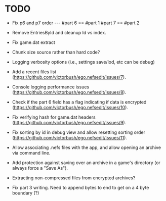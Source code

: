 # TODO
- Fix p6 and p7 order --- 
#part 6 == #part 1
#part 7 == #part 2

- Remove EntriesById and cleanup Id vs index.
- Fix game.dat extract
- Chunk size source rather than hard code?
- Logging verbosity options (i.e., settings save/lod, etc can be debug)

- Add a recent files list (https://github.com/victorbush/ego.nefsedit/issues/7).
- Console logging performance issues (https://github.com/victorbush/ego.nefsedit/issues/8).
- Check if the part 6 field has a flag indicating if data is encrypted (https://github.com/victorbush/ego.nefsedit/issues/10).
- Fix verifying hash for game.dat headers (https://github.com/victorbush/ego.nefsedit/issues/9).
- Fix sorting by id in debug view and allow resetting sorting order (https://github.com/victorbush/ego.nefsedit/issues/11).
- Allow associating .nefs files with the app, and allow opening an archive via command line.
- Add protection against saving over an archive in a game's directory (or always force a "Save As").
- Extracting non-compressed files from encrypted archives?
- Fix part 3 writing. Need to append bytes to end to get on a 4 byte boundary (?)